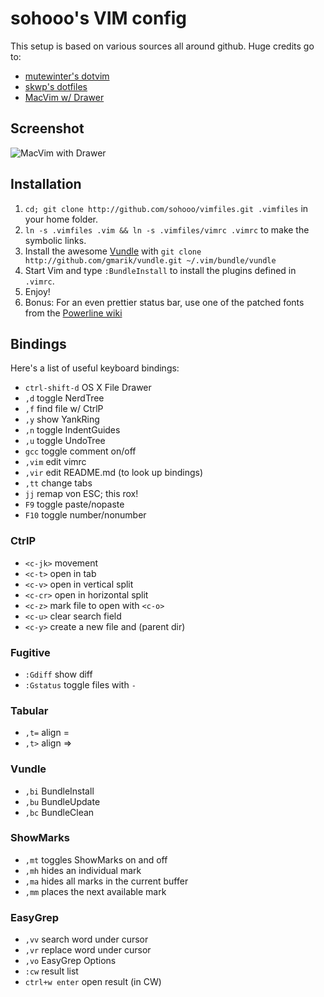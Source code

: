 # sohooo's VIM config

This setup is based on various sources all around github. Huge credits go to:

* [mutewinter's dotvim](https://github.com/mutewinter/dot_vim)
* [skwp's dotfiles](https://github.com/skwp/dotfiles)
* [MacVim w/ Drawer](https://github.com/alloy/macvim)

## Screenshot

![MacVim with Drawer](http://dl.dropbox.com/u/393159/macvim/macvim_sohooo.png "Macvim")

## Installation

1. `cd; git clone http://github.com/sohooo/vimfiles.git .vimfiles` in your home folder.
2. `ln -s .vimfiles .vim && ln -s .vimfiles/vimrc .vimrc` to make the symbolic links.
3. Install the awesome [Vundle](https://github.com/gmarik/vundle) with `git clone http://github.com/gmarik/vundle.git ~/.vim/bundle/vundle`
4. Start Vim and type `:BundleInstall` to install the plugins defined in `.vimrc`.
5. Enjoy!
6. Bonus: For an even prettier status bar, use one of the patched fonts from the [Powerline wiki](https://github.com/Lokaltog/vim-powerline/wiki/Patched-fonts)

## Bindings

Here's a list of useful keyboard bindings:

* `ctrl-shift-d` OS X File Drawer
* `,d`      toggle NerdTree
* `,f`      find file w/ CtrlP
* `,y`      show YankRing
* `,n`      toggle IndentGuides
* `,u`      toggle UndoTree
* `gcc`     toggle comment on/off
* `,vim`    edit vimrc
* `,vir`    edit README.md (to look up bindings)
* `,tt`     change tabs
* `jj`      remap von ESC; this rox!
* `F9`      toggle paste/nopaste
* `F10`     toggle number/nonumber

### CtrlP

* `<c-jk>`  movement
* `<c-t>`   open in tab
* `<c-v>`   open in vertical split
* `<c-cr>`  open in horizontal split
* `<c-z>`   mark file to open with `<c-o>`
* `<c-u>`   clear search field
* `<c-y>`   create a new file and (parent dir)


### Fugitive

* `:Gdiff`    show diff
* `:Gstatus`  toggle files with `-`

### Tabular

* `,t=`  align =
* `,t>`  align =>

### Vundle

* `,bi`  BundleInstall
* `,bu`  BundleUpdate
* `,bc`  BundleClean

### ShowMarks

* `,mt` toggles ShowMarks on and off
* `,mh` hides an individual mark
* `,ma` hides all marks in the current buffer
* `,mm` places the next available mark


### EasyGrep

* `,vv`  search word under cursor
* `,vr`  replace word under cursor
* `,vo`  EasyGrep Options
* `:cw`  result list
* `ctrl+w enter`  open result (in CW)

